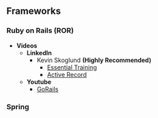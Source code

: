 ## Frameworks
### Ruby on Rails (ROR)
  + **Videos**
    + **LinkedIn**
      + Kevin Skoglund **(Highly Recommended)**
        + [Essential Training](https://www.linkedin.com/learning/ruby-on-rails-5-essential-training)
        + [Active Record](https://www.linkedin.com/learning/ruby-on-rails-get-more-from-activerecord)
    + **Youtube**
      + [GoRails](https://www.youtube.com/playlist?list=PLm8ctt9NhMNV75T9WYIrA6m9I_uw7vS56) 
### Spring
